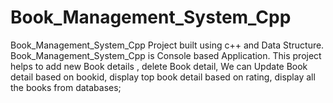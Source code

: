 # Book_Management_System_Cpp
 Book_Management_System_Cpp Project built using c++ and Data Structure.
  Book_Management_System_Cpp is Console based Application.
 This project helps to add new Book details , delete Book detail, We can Update
 Book detail based on bookid, display top book detail based on rating, display all the books from databases;
